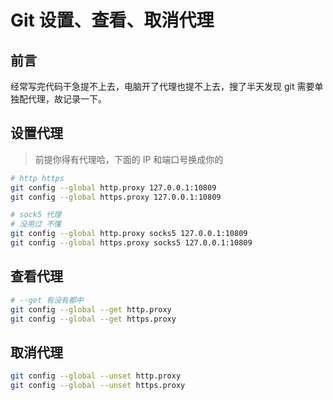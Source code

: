 # Git 设置、查看、取消代理

## 前言

经常写完代码干急提不上去，电脑开了代理也提不上去，搜了半天发现 git 需要单独配代理，故记录一下。

## 设置代理

> 前提你得有代理哈，下面的 IP 和端口号换成你的

```sh
# http https
git config --global http.proxy 127.0.0.1:10809
git config --global https.proxy 127.0.0.1:10809

# sock5 代理
# 没用过 不懂
git config --global http.proxy socks5 127.0.0.1:10809
git config --global https.proxy socks5 127.0.0.1:10809
```

## 查看代理

```sh
# --get 有没有都中
git config --global --get http.proxy
git config --global --get https.proxy
```

## 取消代理

```sh
git config --global --unset http.proxy
git config --global --unset https.proxy
```
